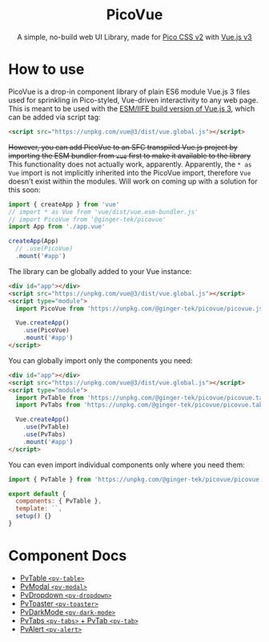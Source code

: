 <div align="center">
  <h1>PicoVue</h1>
  <p>A simple, no-build web UI Library, made for <a href="https://picocss.com">Pico CSS v2</a> with <a href="https://vuejs.com">Vue.js v3</a></p>
</div>

# How to use
PicoVue is a drop-in component library of plain ES6 module Vue.js 3 files used for sprinkling in Pico-styled, Vue-driven interactivity to any web page.
This is meant to be used with the [ESM/IIFE build version of Vue.js 3](https://www.npmjs.com/package/vue#which-dist-file-to-use), which can be added via script tag:
```html
<script src="https://unpkg.com/vue@3/dist/vue.global.js"></script>
```
~~However, you can add PicoVue to an SFC transpiled Vue.js project by importing the ESM bundler from `vue` first to make it available to the library~~ This functionality does not actually work, apparently. Apparently, the `* as Vue` import is not implicitly inherited into the PicoVue import, therefore `Vue` doesn't exist within the modules. Will work on coming up with a solution for this soon:
```js
import { createApp } from 'vue'
// import * as Vue from 'vue/dist/vue.esm-bundler.js'
// import PicoVue from '@ginger-tek/picovue'
import App from './app.vue'

createApp(App)
  // .use(PicoVue)
  .mount('#app')
```

The library can be globally added to your Vue instance:
```html
<div id="app"></div>
<script src="https://unpkg.com/vue@3/dist/vue.global.js"></script>
<script type="module">
  import PicoVue from 'https://unpkg.com/@ginger-tek/picovue/picovue.js'

  Vue.createApp()
    .use(PicoVue)
    .mount('#app')
</script>
```

You can globally import only the components you need:
```html
<div id="app"></div>
<script src="https://unpkg.com/vue@3/dist/vue.global.js"></script>
<script type="module">
  import PvTable from 'https://unpkg.com/@ginger-tek/picovue/picovue.table.js'
  import PvTabs from 'https://unpkg.com/@ginger-tek/picovue/picovue.tabs.js'

  Vue.createApp()
    .use(PvTable)
    .use(PvTabs)
    .mount('#app')
</script>
```

You can even import individual components only where you need them:
```js
import { PvTable } from 'https://unpkg.com/@ginger-tek/picovue/picovue.table.js'

export default {
  components: { PvTable },
  template: ``,
  setup() {}
}
```

# Component Docs
- [PvTable `<pv-table>`](/docs/table.md)
- [PvModal `<pv-modal>`](/docs/modal.md)
- [PvDropdown `<pv-dropdown>`](/docs/dropdown.md)
- [PvToaster `<pv-toaster>`](/docs/toaster.md)
- [PvDarkMode `<pv-dark-mode>`](/docs/dark-mode.md)
- [PvTabs `<pv-tabs>` + PvTab `<pv-tab>`](/docs/tabs.md)
- [PvAlert `<pv-alert>`](/docs/alert.md)
